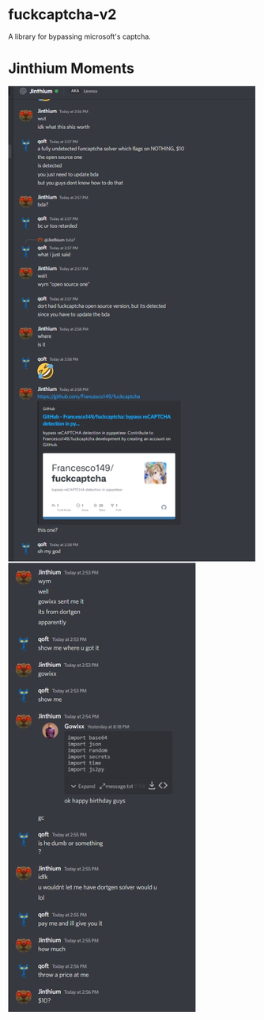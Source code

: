 # fuckcaptcha-v2
 A library for bypassing microsoft's captcha.
# Jinthium Moments
 ![LOL](https://github.com/dort-dev/fuckcaptcha-v2/raw/main/downbad.jpg)
 ![LOLOL](https://github.com/dort-dev/fuckcaptcha-v2/raw/main/photo_2022-09-08_14-56-25.jpg)
